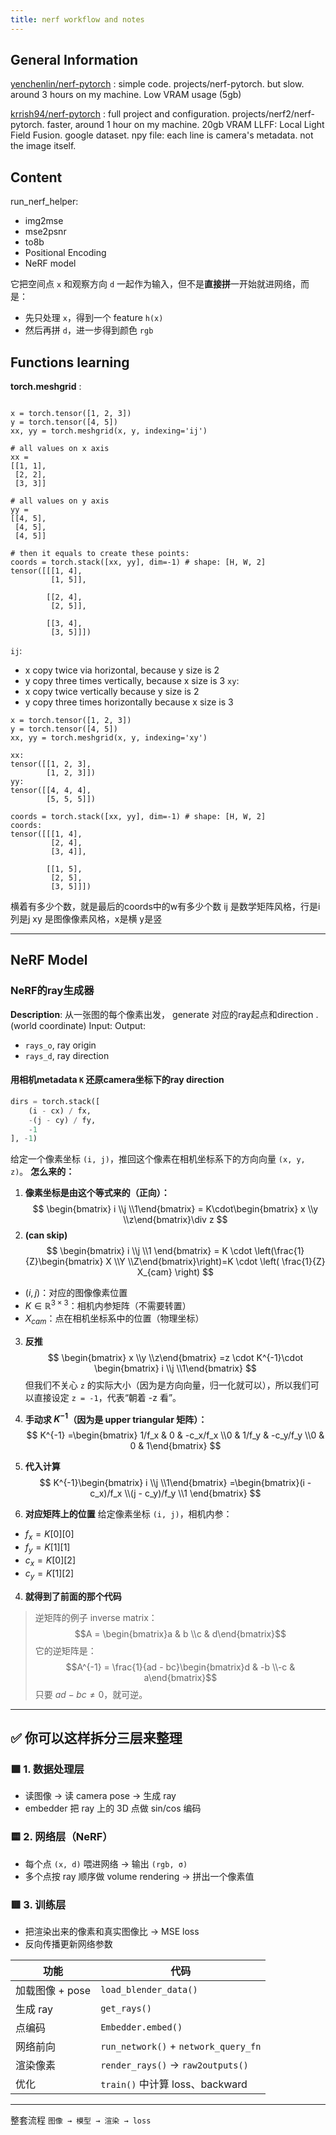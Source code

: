 ```yaml
---
title: nerf workflow and notes
---
```


## General Information
[yenchenlin/nerf-pytorch](https://github.com/yenchenlin/nerf-pytorch) : simple code. projects/nerf-pytorch.
but slow. around 3 hours on my machine. Low VRAM usage (5gb)

[krrish94/nerf-pytorch](https://github.com/krrish94/nerf-pytorch) : full project and configuration. projects/nerf2/nerf-pytorch. faster, around 1 hour on my machine. 20gb VRAM
LLFF: Local Light Field Fusion. google dataset.
npy file: each line is camera's metadata. not the image itself. 


## Content
run_nerf_helper: 
* img2mse
* mse2psnr
* to8b
* Positional Encoding
* NeRF model




它把空间点 `x` 和观察方向 `d` 一起作为输入，但不是**直接拼**一开始就进网络，而是：
- 先只处理 `x`，得到一个 feature `h(x)`
- 然后再拼 `d`，进一步得到颜色 `rgb`
  

## Functions learning
**torch.meshgrid** : 
```

x = torch.tensor([1, 2, 3])
y = torch.tensor([4, 5])
xx, yy = torch.meshgrid(x, y, indexing='ij')

# all values on x axis
xx =
[[1, 1],
 [2, 2],
 [3, 3]]

# all values on y axis
yy =
[[4, 5],
 [4, 5],
 [4, 5]]

# then it equals to create these points: 
coords = torch.stack([xx, yy], dim=-1) # shape: [H, W, 2]
tensor([[[1, 4],
         [1, 5]],

        [[2, 4],
         [2, 5]],

        [[3, 4],
         [3, 5]]])
```

`ij`:  
* x copy twice via horizontal, because y size is 2
* y copy three times vertically, because x size is 3
`xy`:
* x copy twice vertically because y size is 2
* y copy three times horizontally because x size  is 3

```
x = torch.tensor([1, 2, 3])
y = torch.tensor([4, 5])
xx, yy = torch.meshgrid(x, y, indexing='xy')

xx: 
tensor([[1, 2, 3],
        [1, 2, 3]])
yy:
tensor([[4, 4, 4],
        [5, 5, 5]])

coords = torch.stack([xx, yy], dim=-1) # shape: [H, W, 2]
coords:
tensor([[[1, 4],
         [2, 4],
         [3, 4]], 

        [[1, 5],
         [2, 5],
         [3, 5]]])
```


横着有多少个数，就是最后的coords中的w有多少个数
ij 是数学矩阵风格，行是i 列是j
xy 是图像像素风格，x是横 y是竖

---
## NeRF Model
###  NeRF的ray生成器
**Description**: 从一张图的每个像素出发， generate 对应的ray起点和direction . (world coordinate)
Input:
Output: 
* `rays_o`, ray origin
* `rays_d`, ray direction


#### 用相机metadata `K` 还原camera坐标下的ray direction
```python
dirs = torch.stack([
    (i - cx) / fx,
    -(j - cy) / fy,
    -1
], -1)
```
给定一个像素坐标 `(i, j)`，推回这个像素在相机坐标系下的方向向量 `(x, y, z)`。
**怎么来的：**
1. **像素坐标是由这个等式来的（正向）：**
$$
\begin{bmatrix}
i \\j \\1\end{bmatrix}
=
K\cdot\begin{bmatrix}
x \\y \\z\end{bmatrix}\div z
$$
2.  **(can skip)**
$$
\begin{bmatrix}
i \\j \\1 \end{bmatrix}
=
K \cdot \left(\frac{1}{Z}\begin{bmatrix}
X \\Y \\Z\end{bmatrix}\right)=K \cdot \left( \frac{1}{Z} X_{cam} \right)
$$
* $(i, j)$：对应的图像像素位置
* $K \in \mathbb{R}^{3\times3}$：相机内参矩阵（不需要转置）
* $X_{cam}$：点在相机坐标系中的位置（物理坐标）
  
3. **反推**
$$
\begin{bmatrix}
x \\y \\z\end{bmatrix}
=z \cdot K^{-1}\cdot
\begin{bmatrix}
i \\j \\1\end{bmatrix}
$$
但我们不关心 `z` 的实际大小（因为是方向向量，归一化就可以），所以我们可以直接设定 `z = -1`，代表“朝着 -z 看”。

4. **手动求 $K^{-1}$（因为是 upper triangular 矩阵）：**
$$
K^{-1} =\begin{bmatrix}
1/f_x & 0 & -c_x/f_x \\0 & 1/f_y & -c_y/f_y \\0 & 0 & 1\end{bmatrix}
$$
5. **代入计算**
$$
K^{-1}\begin{bmatrix}
i \\j \\1\end{bmatrix}
=\begin{bmatrix}(i - c_x)/f_x \\(j - c_y)/f_y \\1
\end{bmatrix}
$$
6. **对应矩阵上的位置**
给定像素坐标 `(i, j)`，相机内参：
* $f_x = K[0][0]$
* $f_y = K[1][1]$
* $c_x = K[0][2]$
* $c_y = K[1][2]$

4. **就得到了前面的那个代码**
  

>逆矩阵的例子 inverse matrix： 
$$A = \begin{bmatrix}a & b \\c & d\end{bmatrix}$$
  它的逆矩阵是：
 $$A^{-1} = \frac{1}{ad - bc}\begin{bmatrix}d & -b \\-c & a\end{bmatrix}$$
 只要 $ad - bc \ne 0$，就可逆。





---

## ✅ 你可以这样拆分三层来整理

### 🟩 1. 数据处理层
- 读图像 → 读 camera pose → 生成 ray
- embedder 把 ray 上的 3D 点做 sin/cos 编码
    

### 🟨 2. 网络层（NeRF）
- 每个点 `(x, d)` 喂进网络 → 输出 `(rgb, σ)`
- 多个点按 ray 顺序做 volume rendering → 拼出一个像素值

### 🟥 3. 训练层
- 把渲染出来的像素和真实图像比 → MSE loss
- 反向传播更新网络参数
    


|功能|代码|
|---|---|
|加载图像 + pose|`load_blender_data()`|
|生成 ray|`get_rays()`|
|点编码|`Embedder.embed()`|
|网络前向|`run_network()` + `network_query_fn`|
|渲染像素|`render_rays()` → `raw2outputs()`|
|优化|`train()` 中计算 loss、backward|

---

整套流程 `图像 → 模型 → 渲染 → loss` 